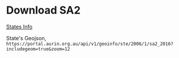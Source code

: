 # Download SA2

[States Info](https://portal.aurin.org.au/api/v1/geoinfo/country/2006/au/ste?includegeom=true&format=geojson&zoom=3&bbox=59.586093762244,-128.46337915545,196.34390623776,98.93422839659)

State's Geojson,
`https://portal.aurin.org.au/api/v1/geoinfo/ste/2006/1/sa2_2016?includegeom=true&zoom=12`